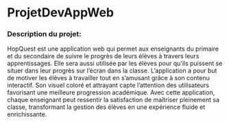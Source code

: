 # ProjetDevAppWeb
<h3>Description du projet:</h3>

HopQuest est une application web qui permet aux enseignants du primaire et du secondaire de suivre le progrès de leurs élèves à travers leurs apprentissages. Elle sera aussi utilisée par les élèves pour qu’ils puissent se situer dans leur progrès sur l’écran dans la classe. L’application a pour but de motiver les élèves à travailler tout en s’amusant grâce à son contenu interactif. Son visuel coloré et attrayant capte l’attention des utilisateurs favorisant une meilleure progression académique. Avec cette application, chaque enseignant peut ressentir la satisfaction de maîtriser pleinement sa classe, transformant la gestion des élèves en une expérience fluide et enrichissante. 
